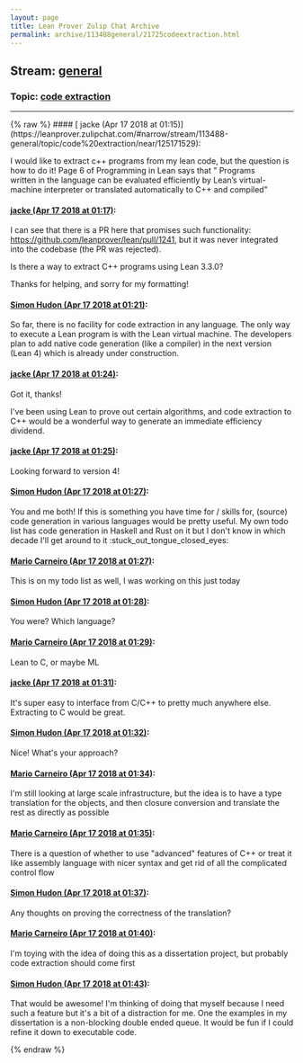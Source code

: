 ```yaml
---
layout: page
title: Lean Prover Zulip Chat Archive 
permalink: archive/113488general/21725codeextraction.html
---
```


## Stream: [general](https://leanprover-community.github.io/archive/113488general/index.html)
### Topic: [code extraction](https://leanprover-community.github.io/archive/113488general/21725codeextraction.html)

---

<base href="https://leanprover.zulipchat.com">
{% raw %}
#### [ jacke (Apr 17 2018 at 01:15)](https://leanprover.zulipchat.com/#narrow/stream/113488-general/topic/code%20extraction/near/125171529):
<p>I would like to extract c++ programs from my lean code, but the question is how to do it! Page 6 of Programming in Lean says that " Programs<br>
written in the language can be evaluated efficiently by Lean’s virtual-machine interpreter or translated automatically to C++ and compiled"</p>

#### [ jacke (Apr 17 2018 at 01:17)](https://leanprover.zulipchat.com/#narrow/stream/113488-general/topic/code%20extraction/near/125171587):
<p>I can see that there is a PR here that promises such functionality: <a href="https://github.com/leanprover/lean/pull/1241" target="_blank" title="https://github.com/leanprover/lean/pull/1241">https://github.com/leanprover/lean/pull/1241</a>, but it was never integrated into the codebase (the PR was rejected). </p>
<p>Is there a way to extract C++ programs using Lean 3.3.0?</p>
<p>Thanks for helping, and sorry for my formatting!</p>

#### [ Simon Hudon (Apr 17 2018 at 01:21)](https://leanprover.zulipchat.com/#narrow/stream/113488-general/topic/code%20extraction/near/125171694):
<p>So far, there is no facility for code extraction in any language. The only way to execute a Lean program is with the Lean virtual machine. The developers plan to add native code generation (like a compiler) in the next version (Lean 4) which is already under construction.</p>

#### [ jacke (Apr 17 2018 at 01:24)](https://leanprover.zulipchat.com/#narrow/stream/113488-general/topic/code%20extraction/near/125171818):
<p>Got it, thanks! </p>
<p>I've been using Lean to prove out certain algorithms, and code extraction to C++ would be a wonderful way to generate an immediate efficiency dividend.</p>

#### [ jacke (Apr 17 2018 at 01:25)](https://leanprover.zulipchat.com/#narrow/stream/113488-general/topic/code%20extraction/near/125171824):
<p>Looking forward to version 4!</p>

#### [ Simon Hudon (Apr 17 2018 at 01:27)](https://leanprover.zulipchat.com/#narrow/stream/113488-general/topic/code%20extraction/near/125171883):
<p>You and me both! If this is something you have time for / skills for, (source) code generation in various languages would be pretty useful. My own todo list has code generation in Haskell and Rust on it but I don't know in which decade I'll get around to it <span class="emoji emoji-1f61d" title="stuck out tongue closed eyes">:stuck_out_tongue_closed_eyes:</span></p>

#### [ Mario Carneiro (Apr 17 2018 at 01:27)](https://leanprover.zulipchat.com/#narrow/stream/113488-general/topic/code%20extraction/near/125171887):
<p>This is on my todo list as well, I was working on this just today</p>

#### [ Simon Hudon (Apr 17 2018 at 01:28)](https://leanprover.zulipchat.com/#narrow/stream/113488-general/topic/code%20extraction/near/125171928):
<p>You were? Which language?</p>

#### [ Mario Carneiro (Apr 17 2018 at 01:29)](https://leanprover.zulipchat.com/#narrow/stream/113488-general/topic/code%20extraction/near/125171938):
<p>Lean to C, or maybe ML</p>

#### [ jacke (Apr 17 2018 at 01:31)](https://leanprover.zulipchat.com/#narrow/stream/113488-general/topic/code%20extraction/near/125172006):
<p>It's super easy to interface from C/C++ to pretty much anywhere else. <br>
Extracting to C  would be great.</p>

#### [ Simon Hudon (Apr 17 2018 at 01:32)](https://leanprover.zulipchat.com/#narrow/stream/113488-general/topic/code%20extraction/near/125172052):
<p>Nice! What's your approach?</p>

#### [ Mario Carneiro (Apr 17 2018 at 01:34)](https://leanprover.zulipchat.com/#narrow/stream/113488-general/topic/code%20extraction/near/125172100):
<p>I'm still looking at large scale infrastructure, but the idea is to have a type translation for the objects, and then closure conversion and translate the rest as directly as possible</p>

#### [ Mario Carneiro (Apr 17 2018 at 01:35)](https://leanprover.zulipchat.com/#narrow/stream/113488-general/topic/code%20extraction/near/125172127):
<p>There is a question of whether to use "advanced" features of C++ or treat it like assembly language with nicer syntax and get rid of all the complicated control flow</p>

#### [ Simon Hudon (Apr 17 2018 at 01:37)](https://leanprover.zulipchat.com/#narrow/stream/113488-general/topic/code%20extraction/near/125172203):
<p>Any thoughts on proving the correctness of the translation?</p>

#### [ Mario Carneiro (Apr 17 2018 at 01:40)](https://leanprover.zulipchat.com/#narrow/stream/113488-general/topic/code%20extraction/near/125172318):
<p>I'm toying with the idea of doing this as a dissertation project, but probably code extraction should come first</p>

#### [ Simon Hudon (Apr 17 2018 at 01:43)](https://leanprover.zulipchat.com/#narrow/stream/113488-general/topic/code%20extraction/near/125172374):
<p>That would be awesome! I'm thinking of doing that myself because I need such a feature but it's a bit of a distraction for me. One the examples in my dissertation is a non-blocking double ended queue. It would be fun if I could refine it down to executable code.</p>


{% endraw %}
